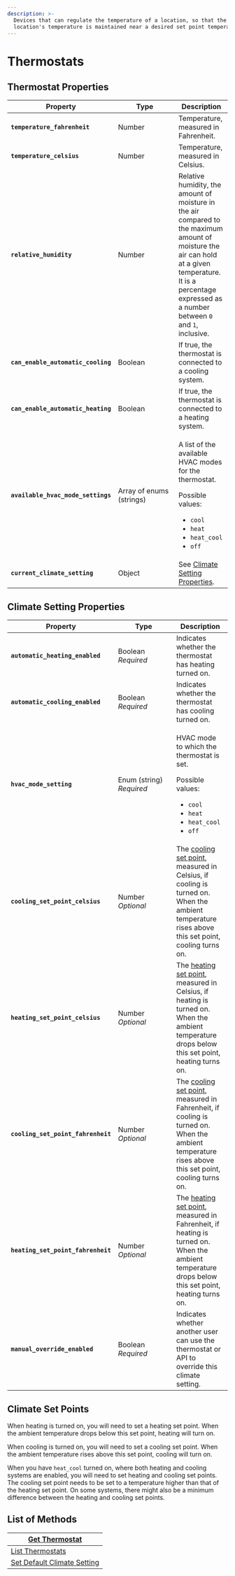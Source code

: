 ```yaml
---
description: >-
  Devices that can regulate the temperature of a location, so that the
  location's temperature is maintained near a desired set point temperature.
---
```


# Thermostats

## Thermostat Properties

<table><thead><tr><th>Property</th><th width="122.33333333333331">Type</th><th>Description</th></tr></thead><tbody><tr><td><strong><code>temperature_fahrenheit</code></strong></td><td>Number</td><td>Temperature, measured in Fahrenheit.</td></tr><tr><td><strong><code>temperature_celsius</code></strong></td><td>Number</td><td>Temperature, measured in Celsius.</td></tr><tr><td><strong><code>relative_humidity</code></strong></td><td>Number</td><td>Relative humidity, the amount of moisture in the air compared to the maximum amount of moisture the air can hold at a given temperature. It is a percentage expressed as a number between <code>0</code> and <code>1</code>, inclusive.</td></tr><tr><td><strong><code>can_enable_automatic_cooling</code></strong></td><td>Boolean</td><td>If true, the thermostat is connected to a cooling system.</td></tr><tr><td><strong><code>can_enable_automatic_heating</code></strong></td><td>Boolean</td><td>If true, the thermostat is connected to a heating system.</td></tr><tr><td><strong><code>available_hvac_mode_settings</code></strong></td><td>Array of enums (strings)</td><td><p>A list of the available HVAC modes for the thermostat.</p><p>Possible values:</p><ul><li><code>cool</code></li><li><code>heat</code></li><li><code>heat_cool</code></li><li><code>off</code></li></ul></td></tr><tr><td><strong><code>current_climate_setting</code></strong></td><td>Object</td><td>See <a href="./#climate-setting-properties">Climate Setting Properties</a>.</td></tr></tbody></table>

## Climate Setting Properties

<table><thead><tr><th>Property</th><th width="117.33333333333331">Type</th><th>Description</th></tr></thead><tbody><tr><td><strong><code>automatic_heating_enabled</code></strong></td><td>Boolean<br><em>Required</em></td><td>Indicates whether the thermostat has heating turned on.</td></tr><tr><td><strong><code>automatic_cooling_enabled</code></strong></td><td>Boolean<br><em>Required</em></td><td>Indicates whether the thermostat has cooling turned on.</td></tr><tr><td><strong><code>hvac_mode_setting</code></strong></td><td>Enum (string)<br><em>Required</em></td><td><p>HVAC mode to which the thermostat is set.</p><p>Possible values:</p><ul><li><code>cool</code></li><li><code>heat</code></li><li><code>heat_cool</code></li><li><code>off</code></li></ul></td></tr><tr><td><strong><code>cooling_set_point_celsius</code></strong></td><td>Number<br><em>Optional</em></td><td>The <a href="./#climate-set-points">cooling set point</a>, measured in Celsius, if cooling is turned on. When the ambient temperature rises above this set point, cooling turns on.</td></tr><tr><td><strong><code>heating_set_point_celsius</code></strong></td><td>Number<br><em>Optional</em></td><td>The <a href="./#climate-set-points">heating set point</a>, measured in Celsius, if heating is turned on. When the ambient temperature drops below this set point, heating turns on.</td></tr><tr><td><strong><code>cooling_set_point_fahrenheit</code></strong></td><td>Number<br><em>Optional</em></td><td>The <a href="./#climate-set-points">cooling set point</a>, measured in Fahrenheit, if cooling is turned on. When the ambient temperature rises above this set point, cooling turns on.</td></tr><tr><td><strong><code>heating_set_point_fahrenheit</code></strong></td><td>Number<br><em>Optional</em></td><td>The <a href="./#climate-set-points">heating set point</a>, measured in Fahrenheit, if heating is turned on. When the ambient temperature drops below this set point, heating turns on.</td></tr><tr><td><strong><code>manual_override_enabled</code></strong></td><td>Boolean<br><em>Required</em></td><td>Indicates whether another user can use the thermostat or API to override this climate setting.</td></tr></tbody></table>

## Climate Set Points

When heating is turned on, you will need to set a heating set point. When the ambient temperature drops below this set point, heating will turn on.

When cooling is turned on, you will need to set a cooling set point. When the ambient temperature rises above this set point, cooling will turn on.

When you have `heat_cool` turned on, where both heating and cooling systems are enabled, you will need to set heating and cooling set points. The cooling set point needs to be set to a temperature higher than that of the heating set point. On some systems, there might also be a minimum difference between the heating and cooling set points.

## List of Methods

| [Get Thermostat](get-thermostat.md)                                                             |
| ----------------------------------------------------------------------------------------------- |
| [List Thermostats](list-thermostats.md)                                                         |
| [Set Default Climate Setting](../api-clients/thermostats/update-a-thermostat.md)                |
